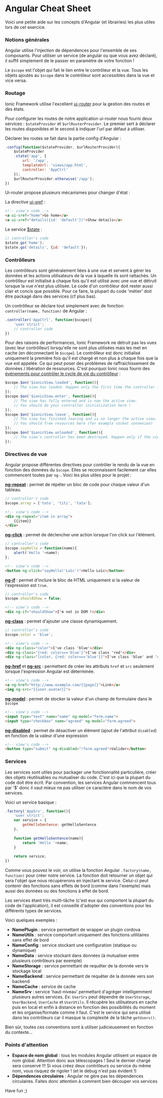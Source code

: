 # Angular Cheat Sheet

Voici une petite aide sur les concepts d'Angular (et librairies) les plus utiles lors de cet exercice.

### Notions générales

Angular utilise l'injection de dépendences pour l'ensemble de ses composants. Pour utiliser un service (de angular ou que vous avez déclaré), il suffit simplement de le passer en paramètre de votre fonction !

Le `$scope` est l'objet qui fait le lien entre le contrôleur et la vue. Tous les objets ajoutés au `$scope` dans le contrôleur sont accessibles dans la vue et vice versa.

### Routage

Ionic Framework utilise l'excellent [ui-router](https://github.com/angular-ui/ui-router) pour la gestion des routes et des états.

Pour configurer les routes de notre application ui-router nous fourni deux services : `$stateProvider` et `$urlRouterProvider`. Le premier sert à déclarer les routes disponibles et le second à indiquer l'url par défaut à utiliser.

Déclarer les routes se fait dans la partie config d'Angular :

```javascript
.config(function($stateProvider, $urlRouterProvider){
    $stateProvider
    .state('app', {
        url: '/app',
        templateUrl: 'views/app.html',
        controller: 'AppCtrl'
    });
    $urlRouterProvider.otherwise('/app');
})
```

Ui-router propose plusieurs mécanismes pour changer d'état :

La directive [ui-sref](https://github.com/angular-ui/ui-router/wiki/Quick-Reference#ui-sref) :
```html
<!-- view's code -->
<a ui-sref="home">Go home</a>
<a ui-sref="details({id: 'default'})">Show details</a>
```

Le service [$state](https://github.com/angular-ui/ui-router/wiki/Quick-Reference#state-1) :
```javascript
// controller's code
$state.go('home');
$state.go('details', {id: 'default'});
```


### Contrôlleurs

Les contrôlleurs sont généralement liées à une vue et servent à gérer les données et les actions utilisateurs de la vue à laquelle ils sont rattachés. Un contrôlleur est initialisé à chaque fois qu'il est utilisé avec une vue et détruit lorsque la vue n'est plus utilisée. Le code d'un contrôleur doit rester aussi clair et concis que possible. Pour ce faire, la plupart du code 'métier' doit être packagé dans des services (cf plus bas).

Un contrôlleur se déclare tout simplement avec de fonction `controller(name, function)` de Angular :

```javascript
.controller('AppCtrl', function($scope){
    'user strict';
    // controller code
})
```

Pour des raisons de performances, Ionic Framework ne détruit pas les vues (avec leur contrôlleur) lorsqu'elle ne sont plus utilisées mais les met en cache (en déconnectant le `$scope`). Le contrôlleur est donc initialisé uniquement la première fois qu'il est chargé et non plus à chaque fois que la vue est appelée. Ce qui peut poser des problèmes de raffraichissement de données / libération de ressources. C'est pourquoi Ionic nous fourni des [événements pour contrôler le cycle de vie du contrôlleur](http://ionicframework.com/docs/api/directive/ionView/) :

```javascript
$scope.$on('$ionicView.loaded', function(){
    // The view has loaded. Happen only the first time the controller is loaded.
});
$scope.$on('$ionicView.enter', function(){
    // The view has fully entered and is now the active view.
    // You should do your controller initialization here !
});
$scope.$on('$ionicView.leave', function(){
    // The view has finished leaving and is no longer the active view.
    // You should free resources here (for example socket connexion)
});
$scope.$on('$ionicView.unloaded', function(){
    // The view's controller has been destroyed. Happen only if the view is removed from cache (mostly manually)
});
```

### Directives de vue

Angular propose différentes directives pour contrôler le rendu de la vue en fonction des données du `$scope`. Elles se reconnaissent facilement car elles commencent toutes par `ng-`. Voici les plus utiles pour le projet :

**[ng-repeat](https://docs.angularjs.org/api/ng/directive/ngRepeat)** : permet de répéter un bloc de code pour chaque valeur d'un tableau.
```javascript
// controller's code
$scope.array = ['toto', 'titi', 'tata'];
```
```html
<!-- view's code -->
<div ng-repeat="item in array">
    {{item}}
</div>
```

**[ng-click](https://docs.angularjs.org/api/ng/directive/ngClick)** : permet de déclencher une action lorsque l'on click sur l'élément.
```javascript
// controller's code
$scope.sayHello = function(name){
    alert('Hello '+name);
};
```
```html
<!-- view's code -->
<button ng-click="sayHello('Loïc')">Hello Loïc</button>
```

**[ng-if](https://docs.angularjs.org/api/ng/directive/ngIf)** : permet d'inclure le bloc de HTML uniquement si la valeur de l'expression est `true`.
```javascript
// controller's code
$scope.shouldShow = false;
```
```html
<!-- view's code -->
<div ng-if="shouldShow">I'm not in DOM !</div>
```

**[ng-class](https://docs.angularjs.org/api/ng/directive/ngClass)** : permet d'ajouter une classe dynamiquement.
```javascript
// controller's code
$scope.color = 'blue';
```
```html
<!-- view's code -->
<div ng-class="color">I've class 'blue'</div>
<div ng-class="{red: color==='blue'}">I've class 'red'</div>
<div ng-class="[color, {red: color==='blue'}]">I've class 'blue' and 'red'</div>
```

**[ng-href](https://docs.angularjs.org/api/ng/directive/ngHref)** et **[ng-src](https://docs.angularjs.org/api/ng/directive/ngSrc)** : permettent de créer les attributs `href` et `src` seulement lorsque l'expression Angular est déterminée.
```html
<!-- view's code -->
<a ng-href="http://www.example.com/{{page]}">Link</a>
<img ng-src="{{user.avatar}}">
```

**[ng-model](https://docs.angularjs.org/api/ng/directive/ngModel)** : permet de stocker la valeur d'un champ de formulaire dans le `$scope`
```html
<!-- view's code -->
<input type="text" name="name" ng-model="form.name">
<input type="checkbox" name="agreed" ng-model="form.agreed">
```

**[ng-disabled](https://docs.angularjs.org/api/ng/directive/ngDisabled)** : permet de désactiver un élément (ajout de l'attribut `disabled`) en fonction de la valeur d'une expression
```html
<!-- view's code -->
<button type="submit" ng-disabled="!form.agreed">Valider</button>
```

### Services

Les services sont utiles pour packager une fonctionnalité particulière, créer des objets réutilisables ou mutualiser du code. C'est ici que la plupart du code doit être écrit. Par convention, les services Angular commencent tous par '$' donc il vaut mieux ne pas utiliser ce caractère dans le nom de vos services.

Voici un service basique :

```javascript
.factory('AppSrv', function(){
    'user strict';
    var service = {
        getHelloSentence: getHelloSentence
    };
    
    function getHelloSentence(name){
        return 'Hello '+name;
    }
    
    return service;
})
```

Comme vous pouvez le voir, on utilise la fonction Angular `.factory(name, function)` pour créer notre service. La fonction doit retourner un objet qui sera l'objet que nous récupèrerons en injectant le service. Celui-ci peut contenir des fonctions sans effets de bord (comme dans l'exemple) mais aussi des données ou des fonctions à effet de bord.

Les services étant très multi-tâche (c'est eux qui comportent la plupart du code de l'application), il est conseillé d'adopter des conventions pour les différents types de services.

Voici quelques exemples :

- **NamePlugin** : service permettant de wrapper un plugin cordova
- **NameUtils** : service comportant uniquement des fonctions utilitaires sans effet de bord
- **NameConfig** : service stockant une configuration (statique ou dynamique)
- **NameData** : service stockant dans données (à mutualiser entre plusieurs contrôleurs par exemple)
- **NameStorage** : service permettant de requêter de la donnée vers le stockage local
- **NameBackend** : service permettant de requêter de la donnée vers son backend
- **NameCache** : service de cache
- **NameSrv** : service 'haut-niveau' permettant d'agréger intelligemment plusieurs autres services. *Ex*: `UserSrv` peut dépendre de `UserStorage`, `UserBackend`, `UserCache` et `UserUtils`. Il récupère les utilisateurs en cache puis en local et enfin à distance en fonction des possibilités du moment et les organise/formate comme il faut. C'est le service qui sera utilisé dans les contrôleurs car il masque la complexité de la tâche `getUsers()`.

Bien sûr, toutes ces conventions sont à utiliser judicieusement en fonction du contexte...

### Points d'attention

- **Espace de nom global** : tous les modules Angular utilisent un espace de nom global. Attention donc aux télescopages ! Seul le dernier chargé sera conservé !!! Si vous créez deux contrôleurs ou service du même nom, vous risquez de rigoler ! (et le debug n'est pas évident !)
- **Dépendences circulaires** : Angular ne gère pas les dépendences circulaires. Faites donc attention à comment bien découper vos services


Have fun ;)
